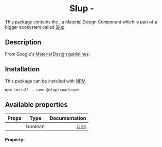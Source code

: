 <demo gif>

<h1 align='center'>Slup - <package></h1>

This package contains the <package>, a Material Design Component which is part of a bigger ecosystem called [Slup](https://github.com/gejsi/material)

## Description
From Google's [Material Design guidelines](https://material.io/guidelines):
<blockquote>
  <description>
</blockquote>

## Installation
This package can be installed with [NPM](http://npmjs.com/)
```
npm install --save @slup/<package>
```

## Available properties
| Props       |    Type       | Documentation             |
|-------------|:-------------:|------:                    |
| <prop name> |  boolean      | [Link](#property-props) |

#### Property: <props>
